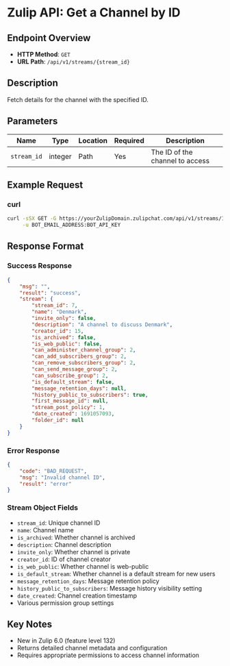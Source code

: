 # Zulip API: Get a Channel by ID

## Endpoint Overview
- **HTTP Method**: `GET`
- **URL Path**: `/api/v1/streams/{stream_id}`

## Description
Fetch details for the channel with the specified ID.

## Parameters
| Name | Type | Location | Required | Description |
|------|------|----------|----------|-------------|
| `stream_id` | integer | Path | Yes | The ID of the channel to access |

## Example Request

### curl
```bash
curl -sSX GET -G https://yourZulipDomain.zulipchat.com/api/v1/streams/1 \
     -u BOT_EMAIL_ADDRESS:BOT_API_KEY
```

## Response Format

### Success Response
```json
{
    "msg": "",
    "result": "success",
    "stream": {
        "stream_id": 7,
        "name": "Denmark",
        "invite_only": false,
        "description": "A channel to discuss Denmark",
        "creator_id": 15,
        "is_archived": false,
        "is_web_public": false,
        "can_administer_channel_group": 2,
        "can_add_subscribers_group": 2,
        "can_remove_subscribers_group": 2,
        "can_send_message_group": 2,
        "can_subscribe_group": 2,
        "is_default_stream": false,
        "message_retention_days": null,
        "history_public_to_subscribers": true,
        "first_message_id": null,
        "stream_post_policy": 1,
        "date_created": 1691057093,
        "folder_id": null
    }
}
```

### Error Response
```json
{
    "code": "BAD_REQUEST",
    "msg": "Invalid channel ID",
    "result": "error"
}
```

### Stream Object Fields
- `stream_id`: Unique channel ID
- `name`: Channel name
- `is_archived`: Whether channel is archived
- `description`: Channel description
- `invite_only`: Whether channel is private
- `creator_id`: ID of channel creator
- `is_web_public`: Whether channel is web-public
- `is_default_stream`: Whether channel is a default stream for new users
- `message_retention_days`: Message retention policy
- `history_public_to_subscribers`: Message history visibility setting
- `date_created`: Channel creation timestamp
- Various permission group settings

## Key Notes
- New in Zulip 6.0 (feature level 132)
- Returns detailed channel metadata and configuration
- Requires appropriate permissions to access channel information
